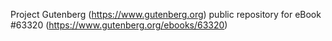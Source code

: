 Project Gutenberg (https://www.gutenberg.org) public repository for eBook #63320 (https://www.gutenberg.org/ebooks/63320)
